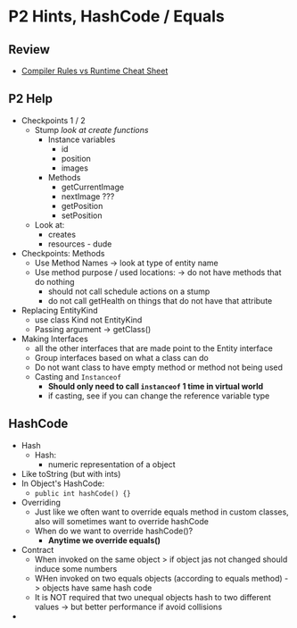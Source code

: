 # P2 Hints, HashCode / Equals

## Review
- [Compiler Rules vs Runtime Cheat Sheet](https://docs.google.com/document/d/1t1jSxgapMT3Se8FhwihxKTnBasyh55Risl8m6J1BqAk/edit)

## P2 Help
- Checkpoints 1 / 2
    - Stump *look at create functions*
        - Instance variables
            - id
            - position
            - images
        - Methods
            - getCurrentImage
            - nextImage ???
            - getPosition
            - setPosition
    - Look at:
        - creates
        - resources - dude
- Checkpoints: Methods
    - Use Method Names -> look at type of entity name
    - Use method purpose / used locations: -> do not have methods that do nothing
        - should not call schedule actions on a stump
        - do not call getHealth on things that do not have that attribute
- Replacing EntityKind
    - use class Kind not EntityKind 
    - Passing argument -> getClass()
- Making Interfaces
    - all the other interfaces that are made point to the Entity interface
    - Group interfaces based on what a class can do
    - Do not want class to have empty method or method not being used
    - Casting and `Instanceof`
        - **Should only need to call `instanceof` 1 time in virtual world**
        - if casting, see if you can change the reference variable type

## HashCode
- Hash
    - Hash:
        - numeric representation of a object
- Like toString (but with ints)
- In Object's HashCode:
    - `public int hashCode() {}`
- Overriding
    - Just like we often want to override equals method in custom classes, also will sometimes want to override hashCode
    - When do we want to override hashCode()?
        - **Anytime we override equals()**
- Contract
    - When invoked on the same object > if object jas not changed should induce some numbers
    - WHen invoked on two equals objects (according to equals method) -> objects have same hash code
    - It is NOT required that two unequal objects hash to two different values -> but better performance if avoid collisions
- 